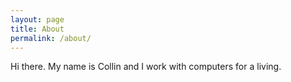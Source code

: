 ```yaml
---
layout: page
title: About
permalink: /about/
---
```


Hi there. My name is Collin and I work with computers for a living.



